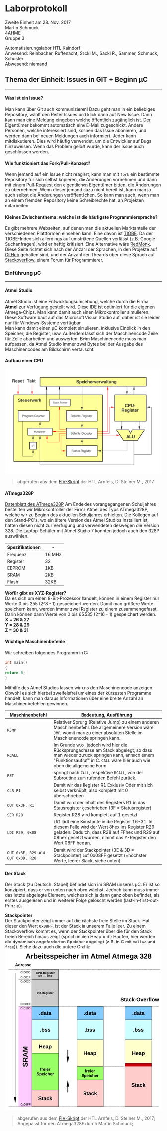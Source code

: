 # Laborprotokoll  
Zweite Einheit am 28. Nov. 2017  
Martin Schmuck  
4AHME  
Gruppe 3

Automatisierungslabor HTL Kaindorf  
Anwesend: Reinbacher, Ruffenacht, Sackl M., Sackl R., Sammer, Schmuck, Schuster  
Abwesend: niemand  

## Thema der Einheit: Issues in GIT + Beginn µC
__________

#### Was ist ein Issue? 
Man kann über Git auch kommunizieren! Dazu geht man in ein beliebiges Repository, wählt den Reiter Issues und klick dann auf New Issue. Dann kann man eine Meldung eingeben welche öffentlich zugänglich ist. Der Eigentümer bekommt automatisch eine E-Mail zugeschickt. Andere Personen, welche interessiert sind, können das Issue abonieren, und werden dann bei neuen Meldungen auch informiert. Jeder kann mitdiskutieren. Dies wird häufig verwendet, um die Entwickler auf Bugs hinzuweisen. Wenn das Problem gelöst wurde, kann der Issue auch geschlossen werden. 

#### Wie funktioniert das Fork/Pull-Konzept?
Wenn jemand auf ein Issue nicht reagiert, kann man mit `fork` ein bestimmte Repository für sich selbst kopieren, die Änderungen vornehmen und dann mit einem Pull-Request den eigentlichen Eigentümer bitten, die Änderungen zu übernehmen. Wenn dieser jemand dazu nicht bereit ist, kann man ja auch selbst die Änderungen veröffentlichen. So kann man auch, wenn man an einem fremden Repository keine Schreibrechte hat, an Projekten mitarbeiten.

#### Kleines Zwischenthema: welche ist die häufigste Programmiersprache?
Es gibt mehrere Webseiten, auf denen man die aktuellen Marktanteile der verschiedenen Plattformen einsehen kann. Eine davon ist [TIOBE](https://www.tiobe.com/tiobe-index/). Da der TIOBE-Index sich allerdings auf umstrittene Quellen verlässt (z.B. Google-Suchanfragen), wird er heftig kritisiert. Eine Alternative wäre [RedMonk](http://redmonk.com/sogrady/2017/06/08/language-rankings-6-17/). Diese Seite richtet sich nach der Anzahl der Sprachen, in den Projekte auf [GitHub](github.com) gehalten sind, und der Anzahl der Theards über diese Sprach auf [Stackoverflow](stackoverflow.com), einem Forum für Programmierer.


### Einführung µC
___________________

#### Atmel Studio  
Atmel Studio ist eine Entwicklungsumgebung, welche durch die Firma __Atmel__ zur Verfügung gestellt wird. Diese IDE ist optimiert für die eigenen Atmega-Chips. Man kann damit auch einen Mikrokontroller simulieren. Diese Software baut auf das Microsoft Visual Studio auf, daher ist sie leider nur für Windows-Systeme verfügbar.  
Man kann damit einen µC komplett simulieren, inklusive Einblick in den Speicher, die Register, usw. 
Außerdem lässt sich der Maschinencode Zeile für Zeile abarbeiten und auswerten. Beim Maschinencode muss man aufpassen, da Atmel Studio immer zwei Bytes bei der Ausgabe des Maschinencodes am Bildschirm vertauscht. 

#### Aufbau einer CPU

![CPU](https://github.com/smumam14/labor1/blob/master/cpu.svg)
>abgerufen aus dem [FIV-Skript](https://lms.at/dotlrn/classes/informatik/610437.4AHME_FIVU.17_18/xolrn/EC743ABCF7AB5.symlink?resource_id=0-237409759&m=view#188315330) der HTL Arnfels, DI Steiner M., 2017  

#### ATmega328P
[Datenblatt des ATmega328P](http://www.atmel.com/images/Atmel-8271-8-bit-AVR-Microcontroller-ATmega48A-48PA-88A-88PA-168A-168PA-328-328P_datasheet_Complete.pdf)
Am Ende des vorangegangenen Schuljahres bestellten wir Mikrokontroller der Firma Atmel des Typs ATmega328P, welche wir zu Beginn des aktuellen Schuljahres erhielten. Die Kollegen auf den Stand-PC's, wo ein ältere Version des Atmel Studios installiert ist, hatten diesen nicht zur Verfügung und verwendeten deswegen die Version 328. Die Laptop-Schüler mit Atmel Studio 7 konnten jedoch auch den 328P auswählen.   
  
  
Spezifikationen |  -
---------------- | ---
Frequenz | 16 MHz  
Register | 32
EEPROM | 1KB
SRAM | 2KB
Flash | 32KB  

__Wofür gibt es XYZ-Register?__  
Da es sich um einen 8-Bit-Prozessor handelt, können in einem Register nur Werte 0 bis 255 (2^8 - 1) gespeichert werden. Damit man größere Werte speichern kann, werden immer zwei Register zu einem zusammengefasst. Darin können dann Werte von 0 bis 65.535 (2^16 - 1) gespeichert werden.  
__X = 26 & 27__  
__Y = 28 & 29__  
__Z = 30 & 31__  

#### Wichtige Maschinenbefehle
Wir schreiben folgendes Programm in C:
```c
int main()
{
return 0;
} 
``` 
Mithilfe des Atmel Studios lassen wir uns den Maschinencode anzeigen. Obwohl es sich hierbei zweifelsfrei um eines der kürzesten Programme handelt, kann man daraus Informationen über eine breite Anzahl an Maschinenbefehlen gewinnen.  

Maschinenbefehl | Bedeutung, Ausführung
--------------- | ---------------------
`RJMP` | Relativer Sprung (Relative Jump) zu einem anderen Maschinenbefehl. Die allgemeinere Version wäre `JMP`, womit man zu einer absoluten Stelle im Maschienencode springen kann.
`RCALL` | Im Grunde w.o., jedoch wird hier die Rücksprungadresse am Stack abgelegt, so dass man wieder zurück springen kann, ähnlich einem "Funktionsaufruf" in C. `CALL` wäre hier auch wie oben die allgemeine Form.
`RET` | springt nach `CALL`, respektive `RCALL`, von der Subroutine zum rufenden Befehl zurück.
`CLR R1` | Damit wir das Register R1 Exklusiv Oder mit sich selbst verknüpft, also komplett mit 0 überschrieben.
`OUT 0x3F, R1` | Damit wird der Inhalt des Registers R1 in das Stausregister geschrieben (3F = Statusregister)
`SER R28` | Register R28 wird komplett auf 1 gesetzt
`LDI R29, 0x08` |  `LDI` lädt eine Konstante in die Register 16-31. In diesem Falle wird der Wert 8hex ins Register R29 geladen. Dadurch, dass R28 auf FFhex und R29 auf 08hex gesetzt wurden, nimmt das Y-Register den Wert 08FF hex an. 
`OUT 0x3E, R29` und   `OUT 0x3D, R28` | Damit wird der Stackpointer (3E & 3D = Stackpointer) auf 0x08FF gesetzt (=höchster Werte, leerer Stack, siehe unten)

#### Der Stack
Der Stack (zu Deutsch: Stapel) befindet sich im SRAM unseres µC. Er ist so konzipiert, dass er von unten nach oben wächst. Jedoch kann muss immer das letzte abgelegte Element, welches sich ja dann ganz oben befindet, als erstes ausgelesen und in weiterer Folge gelöscht werden (last-in-first-out-Prinzip).

__Stackpointer__  
Der Stackpointer zeigt immer auf die nächste freie Stelle im Stack. Hat dieser den Wert `0x08FF`, ist der Stack in unserem Falle leer. Zu einem Stackoverflow kommt es, wenn der Stackpointer über die für den Stack freien Bereich hinaus zeigt (sprich in den Heap = dt: Haufen, hier werden die dynamisch angeforderten Speicher abgelegt (z.B. in C mit `malloc` und `free`)). Siehe dazu auch die untere Grafik:  
![Stapel](https://github.com/smumam14/labor1/blob/master/stack.svg)
>abgerufen aus dem [FIV-Skript](https://lms.at/dotlrn/classes/informatik/610437.4AHME_FIVU.17_18/xolrn/EC743ABCF7AB5.symlink?resource_id=0-237409759&m=view#189503049) der HTL Arnfels, DI Steiner M., 2017; Angepasst für den ATmega328P durch Martin Schmuck;


